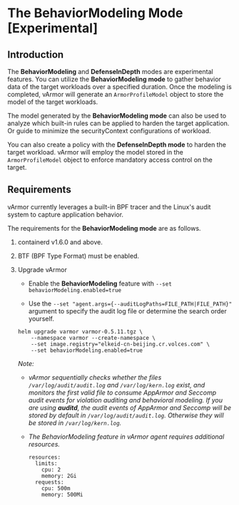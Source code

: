 # The BehaviorModeling Mode [Experimental]

## Introduction
The **BehaviorModeling** and **DefenseInDepth** modes are experimental features. You can utilize the **BehaviorModeling mode** to gather behavior data of the target workloads over a specified duration. Once the modeling is completed, vArmor will generate an `ArmorProfileModel` object to store the model of the target workloads. 

The model generated by the **BehaviorModeling mode** can also be used to analyze which built-in rules can be applied to harden the target application. Or guide to minimize the securityContext configurations of workload.

You can also create a policy with the **DefenseInDepth mode** to harden the target workload. vArmor will employ the model stored in the `ArmorProfileModel` object to enforce mandatory access control on the target. 

## Requirements

vArmor currently leverages a built-in BPF tracer and the Linux's audit system to capture application behavior.

The requirements for the **BehaviorModeling mode** are as follows.

1. containerd v1.6.0 and above.
2. BTF (BPF Type Format) must be enabled. 
3. Upgrade vArmor
   * Enable the **BehaviorModeling** feature with `--set behaviorModeling.enabled=true`

   * Use the `--set "agent.args={--auditLogPaths=FILE_PATH|FILE_PATH}"` argument to specify the audit log file or determine the search order yourself.

    ```
    helm upgrade varmor varmor-0.5.11.tgz \
        --namespace varmor --create-namespace \
        --set image.registry="elkeid-cn-beijing.cr.volces.com" \
        --set behaviorModeling.enabled=true
    ```
    
    *Note:* 
    * *vArmor sequentially checks whether the files `/var/log/audit/audit.log` and `/var/log/kern.log` exist, and monitors the first valid file to consume AppArmor and Seccomp audit events for violation auditing and behavioral modeling. If you are using **auditd**, the audit events of AppArmor and Seccomp will be stored by default in `/var/log/audit/audit.log`. Otherwise they will be stored in `/var/log/kern.log`.*

    * *The BehaviorModeling feature in vArmor agent requires additional resources.*

      ```
      resources:
        limits:
          cpu: 2
          memory: 2Gi
        requests:
          cpu: 500m
          memory: 500Mi
      ```
